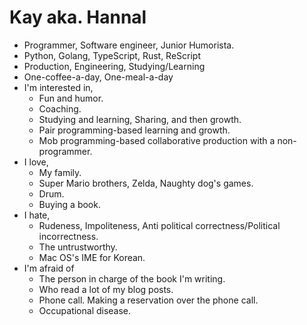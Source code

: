 Kay aka. Hannal
===============

- Programmer, Software engineer, Junior Humorista.
- Python, Golang, TypeScript, Rust, ReScript
- Production, Engineering, Studying/Learning
- One-coffee-a-day, One-meal-a-day
- I'm interested in,
  - Fun and humor.
  - Coaching.
  - Studying and learning, Sharing, and then growth.
  - Pair programming-based learning and growth.
  - Mob programming-based collaborative production with a non-programmer.
- I love,
  - My family.
  - Super Mario brothers, Zelda, Naughty dog's games.
  - Drum.
  - Buying a book.
- I hate,
  - Rudeness, Impoliteness, Anti political correctness/Political incorrectness.
  - The untrustworthy.
  - Mac OS's IME for Korean.
- I'm afraid of
  - The person in charge of the book I'm writing.
  - Who read a lot of my blog posts.
  - Phone call. Making a reservation over the phone call.
  - Occupational disease.

